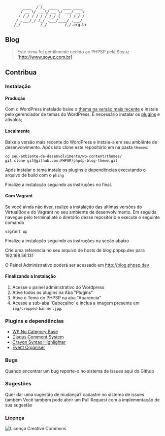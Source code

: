                    __
            ____  / /_  ____  ____ ____
           / __ \/ __ \/ __ \/ ___/ __ \
          / /_/ / / / / /_/ (__  ) /_/ /
         / .___/_/ /_/ .___/____/ .___/
        /_/         /_/        /_/.org.br

## Blog

> Este tema foi gentilmente cedido ao PHPSP pela Soyuz
[http://www.soyuz.com.br]

## Contribua

### Instalação

#### Produção 
Com o WordPress instalado baixe o [thema na versão mais recente](https://github.com/PHPSP/phpsp-blog-theme/releases) e instale pelo gerenciador de temas do WordPress.
É necessário instalar os [plugins]() e ativalos;

#### Localmente

Baixe a versão mais recente do WordPress e instale-a em seu ambiênte de desenvolvimento. Após isto clone este repositório em na pasta `themes`:

```shell
cd seu-ambiente-de-desenvolvimento/wp-content/themes/
git clone git@github.com:PHPSP/phpsp-blog-theme.git
```

Após instalar o tema instale os plugins e dependências executando o arquivo de
build com o `phing`

Finalize a instalação seguindo as instruções no final.

#### Com Vagrant

Se você ainda não tiver, realize a instalação das ultimas versões do VirtualBox
e do Vagrant no seu ambiente de desenvolvimento. Em seguida navegue pelo
terminal até o diretório desse repositório e execute o seguinte comando

```shell
vagrant up
```

Finalize a instalação seguindo as instruções na seção abaixo

Crie uma referencia no seu arquivo de hosts de blog.phpsp.dev para 192.168.56.131

O Painel Administrativo poderá ser acessado em http://blog.phpsp.dev

#### Finalizando a Instalação

1. Acesse o painel administrativo do Wordpress
2. Ative todos os plugins na Aba "Plugins"
3. Ative o Tema do PHPSP na aba "Aparencia"
4. Acesse a sub-aba 'Cabeçalho' e inclua a imagem presente em `img/cropped-banner.jpg`.

### Plugins e dependências
*  [WP No Category Base](https://wordpress.org/plugins/wp-no-category-base/)
*  [Disqus Comment System](https://wordpress.org/plugins/disqus-comment-system/)
*  [Crayon Syntax Highlighter](https://wordpress.org/plugins/crayon-syntax-highlighter/)
*  [Event Organiser](http://wordpress.org/plugins/event-organiser/)

### Bugs

Quando encontrar um bug reporte-o no sistema de issues aqui do Github

### Sugestões

Quer dar uma sugestão de mudança? cadastre no sistema de issues também
Você também pode abrir um Pull Request com a implementação de sua sugestão

### Licença

![Licença Creative Commons](http://i.creativecommons.org/l/by-nc-nd/3.0/88x31.png)

